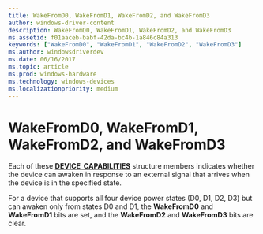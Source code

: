 ```yaml
---
title: WakeFromD0, WakeFromD1, WakeFromD2, and WakeFromD3
author: windows-driver-content
description: WakeFromD0, WakeFromD1, WakeFromD2, and WakeFromD3
ms.assetid: f01aaceb-babf-42da-bc4b-1a846c84a313
keywords: ["WakeFromD0", "WakeFromD1", "WakeFromD2", "WakeFromD3"]
ms.author: windowsdriverdev
ms.date: 06/16/2017
ms.topic: article
ms.prod: windows-hardware
ms.technology: windows-devices
ms.localizationpriority: medium
---
```


# WakeFromD0, WakeFromD1, WakeFromD2, and WakeFromD3





Each of these [**DEVICE\_CAPABILITIES**](https://msdn.microsoft.com/library/windows/hardware/ff543095) structure members indicates whether the device can awaken in response to an external signal that arrives when the device is in the specified state.

For a device that supports all four device power states (D0, D1, D2, D3) but can awaken only from states D0 and D1, the **WakeFromD0** and **WakeFromD1** bits are set, and the **WakeFromD2** and **WakeFromD3** bits are clear.

 

 




